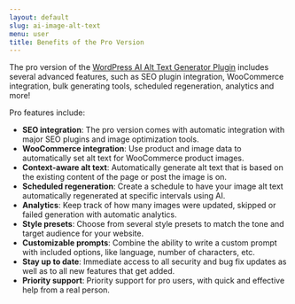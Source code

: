 ```yaml
---
layout: default
slug: ai-image-alt-text
menu: user
title: Benefits of the Pro Version
---
```

The pro version of the [WordPress AI Alt Text Generator Plugin](https://www.wpaiplugins.dev/wordpress-image-alt-text-ai-plugin/) includes several advanced features, such as SEO plugin integration, WooCommerce integration, bulk generating tools, scheduled regeneration, analytics and more!

Pro features include:

- **SEO integration**: The pro version comes with automatic integration with major SEO plugins and image optimization tools.
- **WooCommerce integration**: Use product and image data to automatically set alt text for WooCommerce product images.
- **Context-aware alt text**: Automatically generate alt text that is based on the existing content of the page or post the image is on.
- **Scheduled regeneration**: Create a schedule to have your image alt text automatically regenerated at specific intervals using AI.
- **Analytics**: Keep track of how many images were updated, skipped or failed generation with automatic analytics.
- **Style presets**: Choose from several style presets to match the tone and target audience for your website.
- **Customizable prompts**: Combine the ability to write a custom prompt with included options, like language, number of characters, etc.
- **Stay up to date**: Immediate access to all security and bug fix updates as well as to all new features that get added.
- **Priority support**: Priority support for pro users, with quick and effective help from a real person.